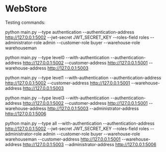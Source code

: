 # WebStore

Testing commands:

python main.py --type authentication --authentication-address http://127.0.0.1:5002 --jwt-secret JWT_SECRET_KEY --roles-field roles --administrator-role admin --customer-role buyer --warehouse-role warehouseman

python main.py --type level0 --with-authentication --authentication-address http://127.0.0.1:5002 --customer-address http://127.0.0.1:5001 --warehouse-address http://127.0.0.1:5003

python main.py --type level1 --with-authentication --authentication-address http://127.0.0.1:5002 --customer-address http://127.0.0.1:5001 --warehouse-address http://127.0.0.1:5003

python main.py --type level3 --with-authentication --authentication-address http://127.0.0.1:5002 --customer-address http://127.0.0.1:5001 --warehouse-address http://127.0.0.1:5003 --administrator-address http://127.0.0.1:5006

python main.py --type all --with-authentication --authentication-address http://127.0.0.1:5002 --jwt-secret JWT_SECRET_KEY --roles-field roles --administrator-role admin --customer-role buyer --warehouse-role warehouseman --customer-address http://127.0.0.1:5001 --warehouse-address http://127.0.0.1:5003 --administrator-address http://127.0.0.1:5006
